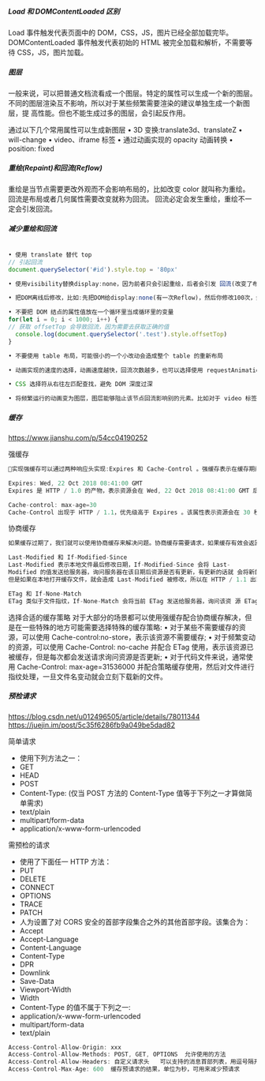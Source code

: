 ##### Load 和 DOMContentLoaded 区别

Load 事件触发代表页面中的 DOM，CSS，JS，图片已经全部加载完毕。
DOMContentLoaded 事件触发代表初始的 HTML 被完全加载和解析，不需要等待 CSS，JS，图片加载。

##### 图层

一般来说，可以把普通文档流看成一个图层。特定的属性可以生成一个新的图层。 不同的图层渲染互不影响，所以对于某些频繁需要渲染的建议单独生成一个新图层，提 高性能。但也不能生成过多的图层，会引起反作用。

通过以下几个常用属性可以生成新图层
• 3D 变换:translate3d、translateZ
• will-change
• video、iframe 标签
• 通过动画实现的 opacity 动画转换
• position: fixed

##### 重绘(Repaint)和回流(Reflow)

重绘是当节点需要更改外观而不会影响布局的，比如改变 color 就叫称为重绘。
回流是布局或者几何属性需要改变就称为回流。
回流必定会发生重绘，重绘不一定会引发回流。

##### 减少重绘和回流

```javascript

• 使用 translate 替代 top
// 引起回流
document.querySelector('#id').style.top = '80px'

• 使用visibility替换display:none，因为前者只会引起重绘，后者会引发 回流(改变了布局)

• 把DOM离线后修改，比如:先把DOM给display:none(有一次Reflow)，然后你修改100次，然后再把它显示出来

• 不要把 DOM 结点的属性值放在一个循环里当成循环里的变量
for(let i = 0; i < 1000; i++) {
// 获取 offsetTop 会导致回流，因为需要去获取正确的值
  console.log(document.querySelector('.test').style.offsetTop)
}

• 不要使用 table 布局，可能很小的一个小改动会造成整个 table 的重新布局

• 动画实现的速度的选择，动画速度越快，回流次数越多，也可以选择使用 requestAnimationFrame

• CSS 选择符从右往左匹配查找，避免 DOM 深度过深

• 将频繁运行的动画变为图层，图层能够阻止该节点回流影响别的元素。比如对于 video 标签，浏览器会自动将该节点变为图层。
```

##### 缓存
https://www.jianshu.com/p/54cc04190252

强缓存

```javascript
实现强缓存可以通过两种响应头实现:Expires 和 Cache-Control 。强缓存表示在缓存期间不需要请求，state code 为 200

Expires: Wed, 22 Oct 2018 08:41:00 GMT
Expires 是 HTTP / 1.0 的产物，表示资源会在 Wed, 22 Oct 2018 08:41:00 GMT 后过期，需要再次请求。并且 Expires 受限于本地时间，如果修改了本地时间，可能会造成缓存失效。

Cache-control: max-age=30
Cache-Control 出现于 HTTP / 1.1，优先级高于 Expires 。该属性表示资源会在 30 秒后过期，需要再次请求。
```

协商缓存

```javascript
如果缓存过期了，我们就可以使用协商缓存来解决问题。协商缓存需要请求，如果缓存有效会返回 304。 协商缓存需要客户端和服务端共同实现，和强缓存一样，也有两种实现方式。

Last-Modified 和 If-Modified-Since
Last-Modified 表示本地文件最后修改日期，If-Modified-Since 会将 Last-
Modified 的值发送给服务器，询问服务器在该日期后资源是否有更新，有更新的话就 会将新的资源发送回来。
但是如果在本地打开缓存文件，就会造成 Last-Modified 被修改，所以在 HTTP / 1.1 出现了 ETag 。

ETag 和 If-None-Match
ETag 类似于文件指纹，If-None-Match 会将当前 ETag 发送给服务器，询问该资 源 ETag 是否变动，有变动的话就将新的资源发送回来。并且 ETag 优先级比 Last- Modified 高。
```

选择合适的缓存策略
对于大部分的场景都可以使用强缓存配合协商缓存解决，但是在一些特殊的地方可能需要选择特殊的缓存策略:
• 对于某些不需要缓存的资源，可以使用 Cache-control:no-store，表示该资源不需要缓存;
• 对于频繁变动的资源，可以使用 Cache-Control: no-cache 并配合 ETag 使用，表示该资源已被缓存，但是每次都会发送请求询问资源是否更新;
• 对于代码文件来说，通常使用 Cache-Control: max-age=31536000 并配合策略缓存使用，然后对文件进行指纹处理，一旦文件名变动就会立刻下载新的文件。

##### 预检请求

https://blog.csdn.net/u012496505/article/details/78011344
https://juejin.im/post/5c35f6286fb9a049be5dad82

简单请求

- 使用下列方法之一：
- GET
- HEAD
- POST
- Content-Type: (仅当 POST 方法的 Content-Type 值等于下列之一才算做简单需求)
- text/plain
- multipart/form-data
- application/x-www-form-urlencoded

需预检的请求

- 使用了下面任一 HTTP 方法：
- PUT
- DELETE
- CONNECT
- OPTIONS
- TRACE
- PATCH
- 人为设置了对 CORS 安全的首部字段集合之外的其他首部字段。该集合为：
- Accept
- Accept-Language
- Content-Language
- Content-Type
- DPR
- Downlink
- Save-Data
- Viewport-Width
- Width
- Content-Type 的值不属于下列之一:
- application/x-www-form-urlencoded
- multipart/form-data
- text/plain

```javascript
Access-Control-Allow-Origin: xxx
Access-Control-Allow-Methods: POST, GET, OPTIONS  允许使用的方法
Access-Control-Allow-Headers: 自定义请求头   可以支持的消息首部列表，用逗号隔开
Access-Control-Max-Age: 600  缓存预请求的结果，单位为秒，可用来减少预请求
```
